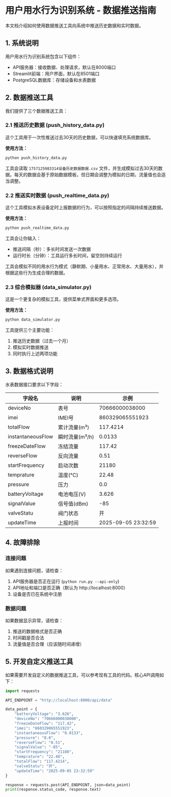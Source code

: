 # 用户用水行为识别系统 - 数据推送指南

本文档介绍如何使用数据推送工具向系统中推送历史数据和实时数据。

## 1. 系统说明

用户用水行为识别系统包含以下组件：
- API服务器：接收数据、处理请求，默认在8000端口
- Streamlit前端：用户界面，默认在8501端口
- PostgreSQL数据库：存储设备和水表数据

## 2. 数据推送工具

我们提供了三个数据推送工具：

### 2.1 推送历史数据 (push_history_data.py)

这个工具用于一次性推送过去30天的历史数据，可以快速填充系统数据库。

**使用方法：**
```bash
python push_history_data.py
```

工具会读取 `1757125983314设备历史数据数据.csv` 文件，并生成模拟过去30天的数据。每天的数据会基于原始数据模板，但日期会调整为模拟的日期，流量值也会适当调整。

### 2.2 推送实时数据 (push_realtime_data.py)

这个工具模拟水表设备定时上报数据的行为，可以按照指定的间隔持续推送数据。

**使用方法：**
```bash
python push_realtime_data.py
```

工具会让你输入：
- 推送间隔（秒）：多长时间发送一次数据
- 运行时长（分钟）：工具运行多长时间，留空则持续运行

工具会模拟不同的用水行为模式（静默期、小量用水、正常用水、大量用水），并根据这些行为生成合理的数据。

### 2.3 综合模拟器 (data_simulator.py)

这是一个更复杂的模拟工具，提供菜单式界面和更多选项。

**使用方法：**
```bash
python data_simulator.py
```

工具提供三个主要功能：
1. 推送历史数据（过去一个月）
2. 模拟实时数据推送
3. 同时执行上述两项功能

## 3. 数据格式说明

水表数据接口要求以下字段：

| 字段名 | 说明 | 示例 |
|-------|------|------|
| deviceNo | 表号 | 70666000038000 |
| imei | IMEI号 | 860329065551923 |
| totalFlow | 累计流量(m³) | 117.4214 |
| instantaneousFlow | 瞬时流量(m³/h) | 0.0133 |
| freezeDateFlow | 冻结流量 | 117.42 |
| reverseFlow | 反向流量 | 0.51 |
| startFrequency | 启动次数 | 21180 |
| temprature | 温度(°C) | 22.48 |
| pressure | 压力 | 0.0 |
| batteryVoltage | 电池电压(V) | 3.626 |
| signalValue | 信号值(dBm) | -85 |
| valveStatu | 阀门状态 | 开 |
| updateTime | 上报时间 | 2025-09-05 23:32:59 |

## 4. 故障排除

### 连接问题

如果遇到连接问题，请检查：
1. API服务器是否正在运行 (`python run.py --api-only`)
2. API地址和端口是否正确（默认为 http://localhost:8000）
3. 设备是否已在系统中注册

### 数据问题

如果数据显示异常，请检查：
1. 推送的数据格式是否正确
2. 时间戳是否合法
3. 流量值是否合理（应该随时间递增）

## 5. 开发自定义推送工具

如果需要开发自定义的数据推送工具，可以参考现有工具的代码。核心API调用如下：

```python
import requests

API_ENDPOINT = "http://localhost:8000/api/data"

data_point = {
    "batteryVoltage": "3.626",
    "deviceNo": "70666000038000",
    "freezeDateFlow": "117.42",
    "imei": "860329065551923",
    "instantaneousFlow": "0.0133",
    "pressure": "0.0",
    "reverseFlow": "0.51",
    "signalValue": "-85",
    "startFrequency": "21180",
    "temprature": "22.48",
    "totalFlow": "117.4214",
    "valveStatu": "开",
    "updateTime": "2025-09-05 23:32:59"
}

response = requests.post(API_ENDPOINT, json=data_point)
print(response.status_code, response.text)
``` 